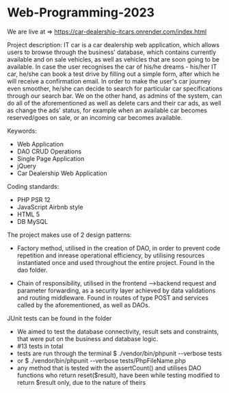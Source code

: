 # Web-Programming-2023

We are live at => https://car-dealership-itcars.onrender.com/index.html

Project description:
IT car is a car dealership web application, which allows users to browse through the business' database, which contains currently available and on sale vehicles, as well as vehicles that are soon going to be available. In case the user recognises the car of his/he dreams - his/her IT car, he/she can book a test drive by filling out a simple form, after which he will receive a confirmation email. In order to make the user's car journey even smoother, he/she can decide to search for particular car specifications through our search bar.  We on the other hand, as admins of the system, can do all of the aforementioned as well as delete cars and their car ads, as well as change the ads' status, for example when an available car becomes reserved/goes on sale, or an incoming car becomes available.

Keywords:
+ Web Application
+ DAO CRUD Operations
+ Single Page Application
+ jQuery
+ Car Dealership Web Application


Coding standards:
+ PHP PSR 12 
+ JavaScript Airbnb style
+ HTML 5
+ DB MySQL

The project makes use of 2 design patterns:

+ Factory method, utilised in the creation of DAO, in order to prevent code repetition and inrease operational efficiency, by utilising resources instantiated once and used throughout the entire project. Found in the dao folder.

+ Chain of responsibility, utilised in the frontend -->backend request and parameter forwarding, as a security layer achieved by data validations and routing middleware. Found in routes of type POST and services called by the aforementioned, as well as DAOs.

JUnit tests can be found in the <tests> folder
+ We aimed to test the database connectivity, result sets and constraints, that were put on the business and database logic.
+ #13 tests in total
+ tests are run through the terminal $ ./vendor/bin/phpunit --verbose tests
+ or $ ./vendor/bin/phpunit --verbose tests/PhpFileName.php
+ any method that is tested with the assertCount() and utilises DAO functions who return reset($result), have been while testing modified to return $result only, due to the nature of theirs